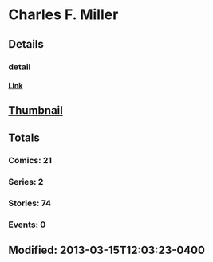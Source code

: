 # Charles F. Miller 
## Details
### detail
#### [Link](http://marvel.com/comics/creators/5356/charles_f_miller?utm_campaign=apiRef&utm_source=225578a89fc76f3d20fbffda5d17a88d)
## [Thumbnail](http://i.annihil.us/u/prod/marvel/i/mg/b/40/image_not_available.jpg)
## Totals
### Comics: 21
### Series: 2
### Stories: 74
### Events: 0
## Modified: 2013-03-15T12:03:23-0400